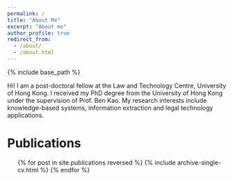 ```yaml
---
permalink: /
title: "About Me"
excerpt: "About me"
author_profile: true
redirect_from: 
  - /about/
  - /about.html
---
```


{% include base_path %}

Hi! I am a post-doctoral fellow at the Law and Technology Centre, University of Hong Kong. I received my PhD degree from the University of Hong Kong under the supervision of Prof. Ben Kao. My research interests include knowledge-based systems, information extraction and legal technology applications.

Publications
======
  <ul>{% for post in site.publications reversed %}
	{% include archive-single-cv.html %}
  {% endfor %}</ul>
